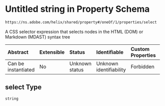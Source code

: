 # Untitled string in Property Schema

```txt
https://ns.adobe.com/helix/shared/property#/oneOf/1/properties/select
```

A CSS selector expression that selects nodes in the HTML (DOM) or Markdown (MDAST) syntax tree

| Abstract            | Extensible | Status         | Identifiable            | Custom Properties | Additional Properties | Access Restrictions | Defined In                                                            |
| :------------------ | :--------- | :------------- | :---------------------- | :---------------- | :-------------------- | :------------------ | :-------------------------------------------------------------------- |
| Can be instantiated | No         | Unknown status | Unknown identifiability | Forbidden         | Allowed               | none                | [property.schema.json\*](property.schema.json "open original schema") |

## select Type

`string`
